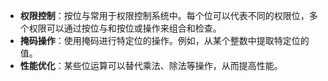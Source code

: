 - **权限控制**：按位与常用于权限控制系统中。每个位可以代表不同的权限位，多个权限可以通过按位与和按位或操作来组合和检查。
- **掩码操作**：使用掩码进行特定位的操作。例如，从某个整数中提取特定位的值。
- **性能优化**：某些位运算可以替代乘法、除法等操作，从而提高性能。